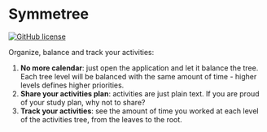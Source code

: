 # Symmetree
[![GitHub license](https://img.shields.io/badge/license-MIT-blue.svg)](https://github.com/pauloromeira/Symmetree/blob/master/LICENSE.md)

Organize, balance and track your activities:

1. **No more calendar**: just open the application and let it balance the tree.
Each tree level will be balanced with the same amount of time - higher levels
defines higher priorities. 
1. **Share your activities plan**: activities are just plain text. If you are
proud of your study plan, why not to share?
1. **Track your activities**: see the amount of time you worked at each level of
the activities tree, from the leaves to the root.
